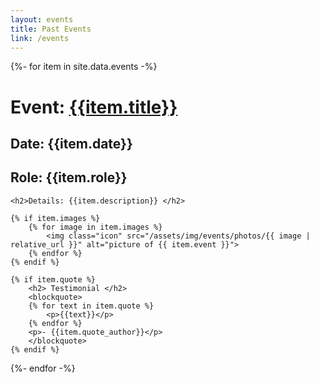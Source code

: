 ```yaml
---
layout: events
title: Past Events
link: /events
---
```


<div class="av-container">
  {%- for item in site.data.events -%}
  <div class="item">
    <h1>Event: <a href="{{item.link}}" target="_blank" rel="noopener noreferrer">{{item.title}}</a></h1>
    <h2>Date: {{item.date}} </h2>
    <h2>Role: {{item.role}} </h2>

    <h2>Details: {{item.description}} </h2>

    {% if item.images %}
	    {% for image in item.images %}
	    	<img class="icon" src="/assets/img/events/photos/{{ image | relative_url }}" alt="picture of {{ item.event }}">
	    {% endfor %}
    {% endif %}

    {% if item.quote %}
	    <h2> Testimonial </h2>
	    <blockquote>
	    {% for text in item.quote %}
	    	<p>{{text}}</p>
	    {% endfor %}
	    <p>- {{item.quote_author}}</p>
	    </blockquote>
	{% endif %}
  </div>
  {%- endfor -%}
</div>
